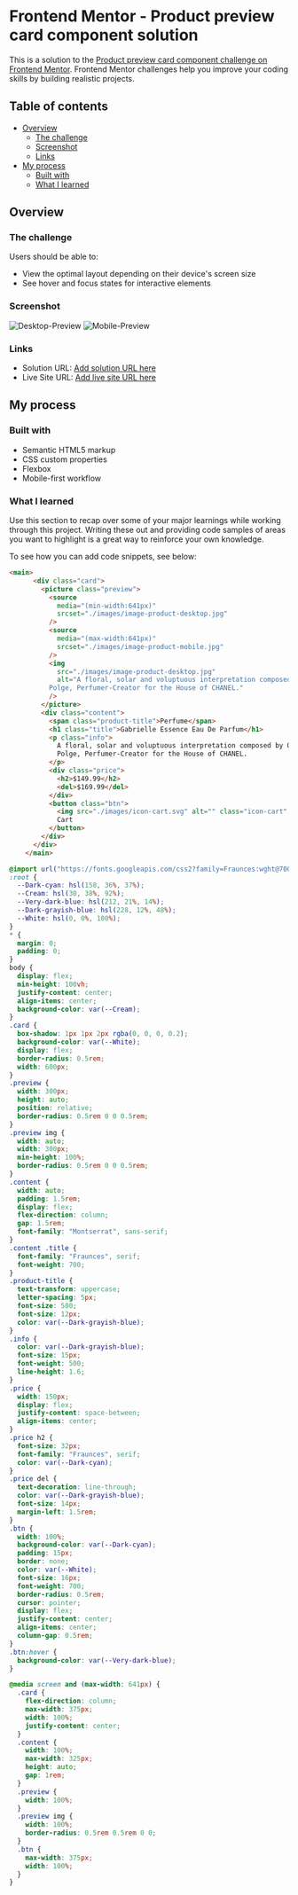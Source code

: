 # Frontend Mentor - Product preview card component solution

This is a solution to the [Product preview card component challenge on Frontend Mentor](https://www.frontendmentor.io/challenges/product-preview-card-component-GO7UmttRfa). Frontend Mentor challenges help you improve your coding skills by building realistic projects.

## Table of contents

- [Overview](#overview)
  - [The challenge](#the-challenge)
  - [Screenshot](#screenshot)
  - [Links](#links)
- [My process](#my-process)
  - [Built with](#built-with)
  - [What I learned](#what-i-learned)

## Overview

### The challenge

Users should be able to:

- View the optimal layout depending on their device's screen size
- See hover and focus states for interactive elements

### Screenshot

![Desktop-Preview](./screenshot_desktop_preview.jpg)
![Mobile-Preview](./screenshot_mobile_preview.jpg)

### Links

- Solution URL: [Add solution URL here](https://www.frontendmentor.io/solutions/responsive-card-component-using-cssandhtml-08-NzbUceA)
- Live Site URL: [Add live site URL here](https://watt92imp.github.io/Product-Preview-Card-using-HTML-CSS./)

## My process

### Built with

- Semantic HTML5 markup
- CSS custom properties
- Flexbox
- Mobile-first workflow

### What I learned

Use this section to recap over some of your major learnings while working through this project. Writing these out and providing code samples of areas you want to highlight is a great way to reinforce your own knowledge.

To see how you can add code snippets, see below:

```html
<main>
      <div class="card">
        <picture class="preview">
          <source
            media="(min-width:641px)"
            srcset="./images/image-product-desktop.jpg"
          />
          <source
            media="(max-width:641px)"
            srcset="./images/image-product-mobile.jpg"
          />
          <img
            src="./images/image-product-desktop.jpg"
            alt="A floral, solar and voluptuous interpretation composed by Olivier
          Polge, Perfumer-Creator for the House of CHANEL."
          />
        </picture>
        <div class="content">
          <span class="product-title">Perfume</span>
          <h1 class="title">Gabrielle Essence Eau De Parfum</h1>
          <p class="info">
            A floral, solar and voluptuous interpretation composed by Olivier
            Polge, Perfumer-Creator for the House of CHANEL.
          </p>
          <div class="price">
            <h2>$149.99</h2>
            <del>$169.99</del>
          </div>
          <button class="btn">
            <img src="./images/icon-cart.svg" alt="" class="icon-cart" />Add to
            Cart
          </button>
        </div>
      </div>
    </main>
```

```css
@import url("https://fonts.googleapis.com/css2?family=Fraunces:wght@700&family=Montserrat:wght@500;700&display=swap");
:root {
  --Dark-cyan: hsl(158, 36%, 37%);
  --Cream: hsl(30, 38%, 92%);
  --Very-dark-blue: hsl(212, 21%, 14%);
  --Dark-grayish-blue: hsl(228, 12%, 48%);
  --White: hsl(0, 0%, 100%);
}
* {
  margin: 0;
  padding: 0;
}
body {
  display: flex;
  min-height: 100vh;
  justify-content: center;
  align-items: center;
  background-color: var(--Cream);
}
.card {
  box-shadow: 1px 1px 2px rgba(0, 0, 0, 0.2);
  background-color: var(--White);
  display: flex;
  border-radius: 0.5rem;
  width: 600px;
}
.preview {
  width: 300px;
  height: auto;
  position: relative;
  border-radius: 0.5rem 0 0 0.5rem;
}
.preview img {
  width: auto;
  width: 300px;
  min-height: 100%;
  border-radius: 0.5rem 0 0 0.5rem;
}
.content {
  width: auto;
  padding: 1.5rem;
  display: flex;
  flex-direction: column;
  gap: 1.5rem;
  font-family: "Montserrat", sans-serif;
}
.content .title {
  font-family: "Fraunces", serif;
  font-weight: 700;
}
.product-title {
  text-transform: uppercase;
  letter-spacing: 5px;
  font-size: 500;
  font-size: 12px;
  color: var(--Dark-grayish-blue);
}
.info {
  color: var(--Dark-grayish-blue);
  font-size: 15px;
  font-weight: 500;
  line-height: 1.6;
}
.price {
  width: 150px;
  display: flex;
  justify-content: space-between;
  align-items: center;
}
.price h2 {
  font-size: 32px;
  font-family: "Fraunces", serif;
  color: var(--Dark-cyan);
}
.price del {
  text-decoration: line-through;
  color: var(--Dark-grayish-blue);
  font-size: 14px;
  margin-left: 1.5rem;
}
.btn {
  width: 100%;
  background-color: var(--Dark-cyan);
  padding: 15px;
  border: none;
  color: var(--White);
  font-size: 16px;
  font-weight: 700;
  border-radius: 0.5rem;
  cursor: pointer;
  display: flex;
  justify-content: center;
  align-items: center;
  column-gap: 0.5rem;
}
.btn:hover {
  background-color: var(--Very-dark-blue);
}

@media screen and (max-width: 641px) {
  .card {
    flex-direction: column;
    max-width: 375px;
    width: 100%;
    justify-content: center;
  }
  .content {
    width: 100%;
    max-width: 325px;
    height: auto;
    gap: 1rem;
  }
  .preview {
    width: 100%;
  }
  .preview img {
    width: 100%;
    border-radius: 0.5rem 0.5rem 0 0;
  }
  .btn {
    max-width: 375px;
    width: 100%;
  }
}

```
